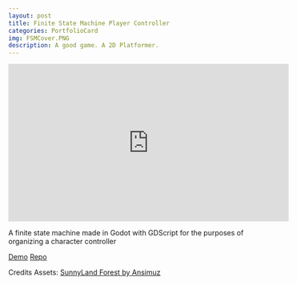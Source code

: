 ```yaml
---
layout: post
title: Finite State Machine Player Controller
categories: PortfolioCard
img: FSMCover.PNG  
description: A good game. A 2D Platformer.
---
```

<iframe width="560" height="315" src="https://www.youtube.com/embed/5NHztBuCv14" frameborder="0" allow="accelerometer; autoplay; encrypted-media; gyroscope; picture-in-picture" allowfullscreen></iframe>

<!--<iframe src="https://itch.io/embed/735252" width="552" height="167" frameborder="0"><a href="https://maxmorse.itch.io/finite-state-machine-character-controller-demo">Finite State Machine Character Controller Demo by Max Morse</a></iframe>-->
A finite state machine made in Godot with GDScript for the purposes of organizing a character controller

[Demo](https://maxmorse.itch.io/finite-state-machine-character-controller-demo)
[Repo](https://github.com/MaxMorse/Finite-State-Machine)

Credits
Assets: [SunnyLand Forest by Ansimuz](https://ansimuz.itch.io/sunnyland-forest)

